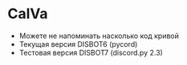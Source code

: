 # CalVa
- Можете не напоминать насколько код кривой
- Текущая версия DISBOT6 (pycord)
- Тестовая версия DISBOT7 (discord.py 2.3)
